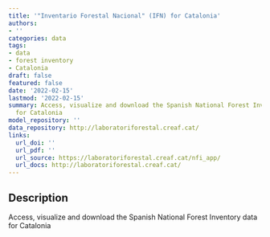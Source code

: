```yaml
---
title: '"Inventario Forestal Nacional" (IFN) for Catalonia'
authors:
- ''
categories: data
tags:
- data
- forest inventory
- Catalonia
draft: false
featured: false
date: '2022-02-15'
lastmod: '2022-02-15'
summary: Access, visualize and download the Spanish National Forest Inventory data
  for Catalonia
model_repository: ''
data_repository: http://laboratoriforestal.creaf.cat/
links:
  url_doi: ''
  url_pdf: ''
  url_source: https://laboratoriforestal.creaf.cat/nfi_app/
  url_docs: http://laboratoriforestal.creaf.cat/
---
```


## Description

Access, visualize and download the Spanish National Forest Inventory data for Catalonia


